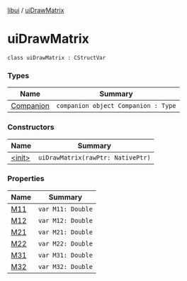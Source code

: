 [libui](../index.md) / [uiDrawMatrix](./index.md)

# uiDrawMatrix

`class uiDrawMatrix : CStructVar`

### Types

| Name | Summary |
|---|---|
| [Companion](-companion.md) | `companion object Companion : Type` |

### Constructors

| Name | Summary |
|---|---|
| [&lt;init&gt;](-init-.md) | `uiDrawMatrix(rawPtr: NativePtr)` |

### Properties

| Name | Summary |
|---|---|
| [M11](-m11.md) | `var M11: Double` |
| [M12](-m12.md) | `var M12: Double` |
| [M21](-m21.md) | `var M21: Double` |
| [M22](-m22.md) | `var M22: Double` |
| [M31](-m31.md) | `var M31: Double` |
| [M32](-m32.md) | `var M32: Double` |
